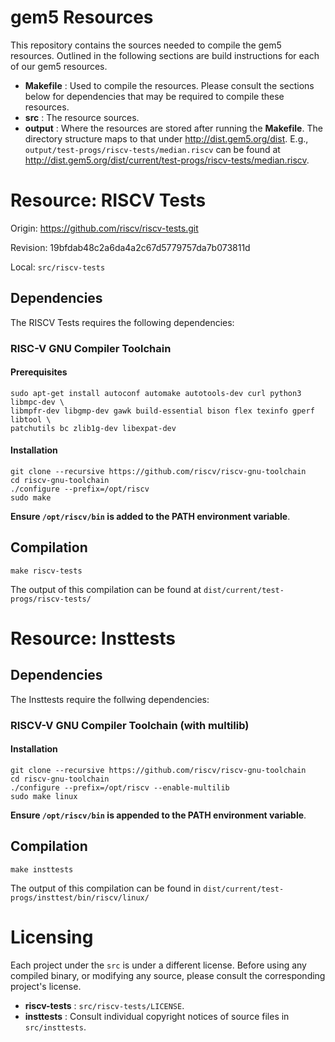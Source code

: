 # gem5 Resources

This repository contains the sources needed to compile the gem5 resources.
Outlined in the following sections are build instructions for each of our
gem5 resources.

* **Makefile** : Used to compile the resources. Please consult the sections
below for dependencies that may be required to compile these resources.
* **src** : The resource sources.
* **output** : Where the resources are stored after running the **Makefile**.
The directory structure maps to that under http://dist.gem5.org/dist. E.g.,
`output/test-progs/riscv-tests/median.riscv` can be found at
http://dist.gem5.org/dist/current/test-progs/riscv-tests/median.riscv.

# Resource: RISCV Tests

Origin: <https://github.com/riscv/riscv-tests.git>

Revision: 19bfdab48c2a6da4a2c67d5779757da7b073811d

Local: `src/riscv-tests`

## Dependencies

The RISCV Tests requires the following dependencies:

### RISC-V GNU Compiler Toolchain

#### Prerequisites

```
sudo apt-get install autoconf automake autotools-dev curl python3 libmpc-dev \
libmpfr-dev libgmp-dev gawk build-essential bison flex texinfo gperf libtool \
patchutils bc zlib1g-dev libexpat-dev
```

#### Installation

```
git clone --recursive https://github.com/riscv/riscv-gnu-toolchain
cd riscv-gnu-toolchain
./configure --prefix=/opt/riscv
sudo make
```

**Ensure `/opt/riscv/bin` is added to the PATH environment variable**.


## Compilation

```
make riscv-tests
```
The output of this compilation can be found at
`dist/current/test-progs/riscv-tests/`

# Resource: Insttests

## Dependencies

The Insttests require the follwing dependencies:

### RISCV-V GNU Compiler Toolchain (with multilib)

#### Installation

```
git clone --recursive https://github.com/riscv/riscv-gnu-toolchain
cd riscv-gnu-toolchain
./configure --prefix=/opt/riscv --enable-multilib
sudo make linux
```

**Ensure `/opt/riscv/bin` is appended to the PATH environment variable**.

## Compilation

```
make insttests
```

The output of this compilation can be found in
`dist/current/test-progs/insttest/bin/riscv/linux/`

# Licensing

Each project under the `src` is under a different license. Before using
any compiled binary, or modifying any source, please consult the corresponding
project's license.

* **riscv-tests** : `src/riscv-tests/LICENSE`.
* **insttests** : Consult individual copyright notices of source files in
`src/insttests`.
